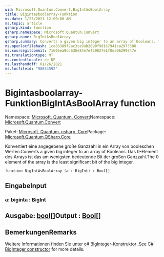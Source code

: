```yaml
---
uid: Microsoft.Quantum.Convert.BigIntAsBoolArray
title: Bigintasboolarray-Funktion
ms.date: 1/23/2021 12:00:00 AM
ms.topic: article
qsharp.kind: function
qsharp.namespace: Microsoft.Quantum.Convert
qsharp.name: BigIntAsBoolArray
qsharp.summary: Converts a given big integer to an array of Booleans. The 0 element of the array is the least significant bit of the big integer.
ms.openlocfilehash: 1ce83389f2ac3ce9ab2898f9d167941ca2973508
ms.sourcegitcommit: 71605ea9cc630e84e7ef29027e1f0ea06299747e
ms.translationtype: MT
ms.contentlocale: de-DE
ms.lasthandoff: 01/26/2021
ms.locfileid: "98834592"
---
```

# <a name="bigintasboolarray-function"></a><span data-ttu-id="f4c17-102">Bigintasboolarray-Funktion</span><span class="sxs-lookup"><span data-stu-id="f4c17-102">BigIntAsBoolArray function</span></span>

<span data-ttu-id="f4c17-103">Namespace: [Microsoft. Quantum. Convert](xref:Microsoft.Quantum.Convert)</span><span class="sxs-lookup"><span data-stu-id="f4c17-103">Namespace: [Microsoft.Quantum.Convert](xref:Microsoft.Quantum.Convert)</span></span>

<span data-ttu-id="f4c17-104">Paket: [Microsoft. Quantum. qsharp. Core](https://nuget.org/packages/Microsoft.Quantum.QSharp.Core)</span><span class="sxs-lookup"><span data-stu-id="f4c17-104">Package: [Microsoft.Quantum.QSharp.Core](https://nuget.org/packages/Microsoft.Quantum.QSharp.Core)</span></span>


<span data-ttu-id="f4c17-105">Konvertiert eine angegebene große Ganzzahl in ein Array von booleschen Werten.</span><span class="sxs-lookup"><span data-stu-id="f4c17-105">Converts a given big integer to an array of Booleans.</span></span>
<span data-ttu-id="f4c17-106">Das 0-Element des Arrays ist das am wenigsten bedeutende Bit der großen Ganzzahl.</span><span class="sxs-lookup"><span data-stu-id="f4c17-106">The 0 element of the array is the least significant bit of the big integer.</span></span>

```qsharp
function BigIntAsBoolArray (a : BigInt) : Bool[]
```


## <a name="input"></a><span data-ttu-id="f4c17-107">Eingabe</span><span class="sxs-lookup"><span data-stu-id="f4c17-107">Input</span></span>

### <a name="a--bigint"></a><span data-ttu-id="f4c17-108">a: [bigint](xref:microsoft.quantum.lang-ref.bigint)</span><span class="sxs-lookup"><span data-stu-id="f4c17-108">a : [BigInt](xref:microsoft.quantum.lang-ref.bigint)</span></span>





## <a name="output--bool"></a><span data-ttu-id="f4c17-109">Ausgabe: [bool](xref:microsoft.quantum.lang-ref.bool)[]</span><span class="sxs-lookup"><span data-stu-id="f4c17-109">Output : [Bool](xref:microsoft.quantum.lang-ref.bool)[]</span></span>



## <a name="remarks"></a><span data-ttu-id="f4c17-110">Bemerkungen</span><span class="sxs-lookup"><span data-stu-id="f4c17-110">Remarks</span></span>

<span data-ttu-id="f4c17-111">Weitere Informationen finden Sie unter [c# BigInteger-Konstruktor](https://docs.microsoft.com/dotnet/api/system.numerics.biginteger.-ctor?view=netframework-4.7.2#System_Numerics_BigInteger__ctor_System_Int64_) .</span><span class="sxs-lookup"><span data-stu-id="f4c17-111">See [C# BigInteger constructor](https://docs.microsoft.com/dotnet/api/system.numerics.biginteger.-ctor?view=netframework-4.7.2#System_Numerics_BigInteger__ctor_System_Int64_) for more details.</span></span>
